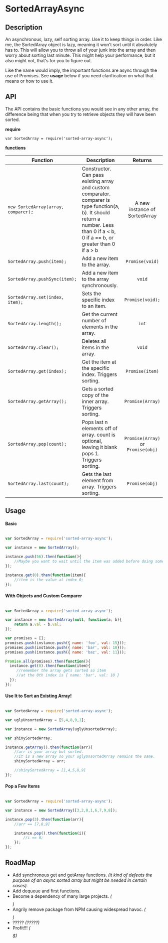 # SortedArrayAsync

## Description

An asynchronous, lazy, self sorting array. Use it to keep things in order. Like me, the SortedArray object is lazy, meaning it won't sort until it absolutely has to. This will allow you to throw all of your junk into the array and then worry about sorting last minute. This might help your performance, but it also might not, that's for you to figure out.

Like the name would imply, the important functions are async through the use of Promises. See **usage** below if you need clarification on what that means or how to use it.



## API

The API contains the basic functions you would see in any other array, the difference being that when you try to retrieve objects they will have been sorted.

**require**

`var SortedArray = require('sorted-array-async');`

**functions**

| Function       | Description   | Returns  |
| -------------- | ------------- | :--------: |
|`new SortedArray(array, comparer);`| Constructor. Can pass existing array and custom comparator. comparer is type function(a, b). It should return a number. Less than 0 if a < b, 0 if a == b, or greater than 0 if a > b  | A new instance of SortedArray |
|`SortedArray.push(item);`| Add a new item to the array. | `Promise(void)` |
|`SortedArray.pushSync(item);`| Add a new item to the array synchronously. | `void` |
|`SortedArray.set(index, item);`| Sets the specific index to an item.| `Promise(void);` |
|`SortedArray.length();`| Get the current number of elements in the array.| `int` |
|`SortedArray.clear();`| Deletes all items in the array.| `void` |
|`SortedArray.get(index);`| Get the item at the specific index. Triggers sorting.| `Promise(item)` |
|`SortedArray.getArray();`| Gets a sorted copy of the inner array. Triggers sorting.| `Promise(Array)` |
|`SortedArray.pop(count);`| Pops last n elements off of array. count is optional, leaving it blank pops 1. Triggers sorting.| `Promise(Array)` or `Promise(obj)` |
|`SortedArray.last(count);`| Gets the last element from array. Triggers sorting.| `Promise(obj)` |





## Usage


#### Basic

```JavaScript

var SortedArray = require('sorted-array-async');

var instance = new SortedArray();

instance.push(56).then(function(){
	//Maybe you want to wait until the item was added before doing something??
});

instance.get(0).then(function(item){
	//item is the value at index 0;
});


```

#### With Objects and Custom Comparer

```JavaScript

var SortedArray = require('sorted-array-async');

var instance = new SortedArray(null, function(a, b){
	return a.val - b.val;
});

var promises = [];
promises.push(instance.push({ name: 'foo', val: 15}));
promises.push(instance.push({ name: 'bar', val: 10}));
promises.push(instance.push({ name: 'baz', val: 11}));

Promise.all(promises).then(function(){
  instance.get(0).then(function(item){
  	 //remember the array gets sorted so item
     //at the 0th index is { name: 'bar', val: 10 }
  });
});


```


#### Use It to Sort an Existing Array!

``` JavaScript

var SortedArray = require('sorted-array-async');

var uglyUnsortedArray = [5,4,8,9,1];

var instance = new SortedArray(uglyUnsortedArray);

var shinySortedArray;

instance.getArray().then(function(arr){
	//arr is your array but sorted.
    //it is a new array so your uglyUnsortedArray remains the same.
    shinySortedArray = arr;

    //shinySortedArray = [1,4,5,8,9]
});

```

#### Pop a Few Items

``` JavaScript

var SortedArray = require('sorted-array-async');

var instance = new SortedArray([3,2,0,1,6,7,9,8]);

instance.pop(3).then(function(arr){
	//arr == [7,8,9]

    instance.pop().then(function(i){
   		//i == 6;
    });
});

```

## RoadMap

* Add synchronous get and getArray functions. *(it kind of defeats the purpose of an async sorted array but might be needed in certain cases).*
* Add dequeue and first functions.
* Become a dependency of many large projects. *($$$$)*
* Angrily remove package from NPM causing widespread havoc. *($$$$$$$$)*
* ????? *(?????)*
* Profit!!! *($$$$$$$$$$$$$$$$$)*
